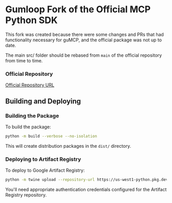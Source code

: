 # Gumloop Fork of the Official MCP Python SDK

This fork was created because there were some changes and PRs that had functionality necessary for guMCP, and the official package was not up to date.

The main src/ folder should be rebased from `main` of the official repository from time to time.

### Official Repository

[Official Repository URL](https://github.com/modelcontextprotocol/python-sdk)

## Building and Deploying

### Building the Package

To build the package:

```bash
python -m build --verbose --no-isolation
```

This will create distribution packages in the `dist/` directory.

### Deploying to Artifact Registry

To deploy to Google Artifact Registry:

```bash
python -m twine upload --repository-url https://us-west1-python.pkg.dev/agenthub-dev/gumloop/ dist/* --skip-existing
```

You'll need appropriate authentication credentials configured for the Artifact Registry repository.
